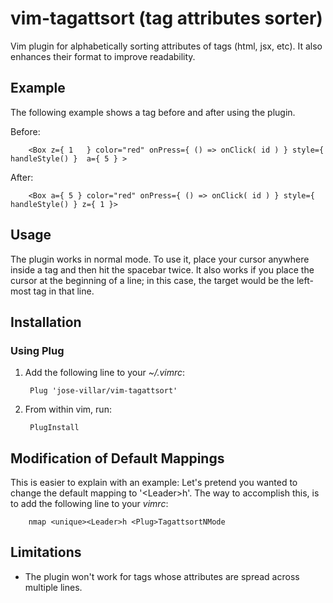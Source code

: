 # vim-tagattsort (tag attributes sorter)
Vim plugin for alphabetically sorting attributes of tags (html, jsx, etc). It also enhances their format to improve readability.

## Example

The following example shows a tag before and after using the plugin.

Before:

        <Box z={ 1   } color="red" onPress={ () => onClick( id ) } style={ handleStyle() }  a={ 5 } >

After:

        <Box a={ 5 } color="red" onPress={ () => onClick( id ) } style={ handleStyle() } z={ 1 }>

## Usage

The plugin works in normal mode. To use it, place your cursor anywhere inside a tag and then hit the spacebar twice. It also works if you place the cursor at the beginning of a line; in this case, the target would be the left-most tag in that line.

## Installation

### Using Plug

1. Add the following line to your *~/.vimrc*:

        Plug 'jose-villar/vim-tagattsort'

2. From within vim, run:

        PlugInstall


## Modification of Default Mappings

This is easier to explain with an example: Let's pretend you wanted to change the default mapping to '\<Leader\>h'. The way to accomplish this, is to add the following line to your *vimrc*:

        nmap <unique><Leader>h <Plug>TagattsortNMode

## Limitations

- The plugin won't work for tags whose attributes are spread across multiple lines.
